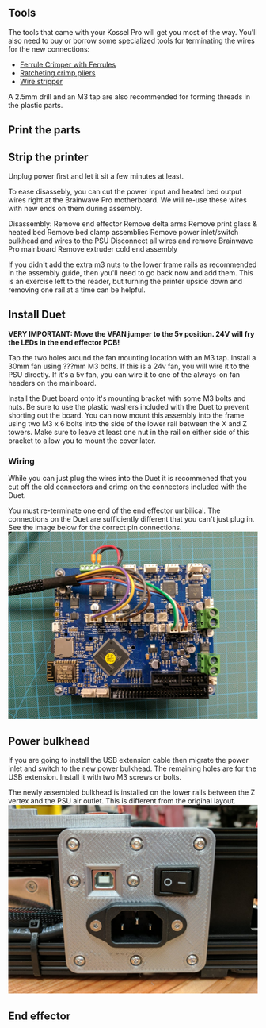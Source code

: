 ## Tools
The tools that came with your Kossel Pro will get you most of the way.  You'll also need to buy or borrow some specialized tools for terminating the wires for the new connections:

- [Ferrule Crimper with Ferrules](https://www.amazon.com/gp/product/B01K160CC8/)
- [Ratcheting crimp pliers](https://www.adafruit.com/product/1213)
- [Wire stripper](https://www.amazon.com/IRWIN-VISE-GRIP-Self-Adjusting-Stripper-2078300)

A 2.5mm drill and an M3 tap are also recommended for forming threads in the plastic parts.

## Print the parts

## Strip the printer
Unplug power first and let it sit a few minutes at least.

To ease disassebly, you can cut the power input and heated bed output wires right at the Brainwave Pro motherboard.  We will
re-use these wires with new ends on them during assembly.

Disassembly:
  Remove end effector
  Remove delta arms
  Remove print glass & heated bed
  Remove bed clamp assemblies
  Remove power inlet/switch bulkhead and wires to the PSU
  Disconnect all wires and remove Brainwave Pro mainboard
  Remove extruder cold end assembly

If you didn't add the extra m3 nuts to the lower frame rails as recommended in the assembly guide, then you'll need to go back now and add them.  This is an exercise left to the reader, but turning the printer upside down and removing one rail at a time can be helpful.

## Install Duet

**VERY IMPORTANT: Move the VFAN jumper to the 5v position.  24V will fry the LEDs in the end effector PCB!**

Tap the two holes around the fan mounting location with an M3 tap.  Install a 30mm fan using ???mm M3 bolts.  If this is a 24v fan, you will wire it to the PSU directly.  If it's a 5v fan, you can wire it to one of the always-on fan headers on the mainboard.

Install the Duet board onto it's mounting bracket with some M3 bolts and nuts.  Be sure to use the plastic washers included with the Duet to prevent shorting out the board.  You can now mount this assembly into the frame using two M3 x 6 bolts into the side of the lower rail between the X and Z towers.  Make sure to leave at least one nut in the rail on either side of this bracket to allow you to mount the cover later.

### Wiring

While you can just plug the wires into the Duet it is recommened that you cut off the old connectors and crimp on the connectors included with the Duet.

You must re-terminate one end of the end effector umbilical.  The connections on the Duet are sufficiently different that you can't just plug in.  See the image below for the correct pin connections.
![Umbilical wiring](img/duet_umbilical_wiring.jpg)

## Power bulkhead
If you are going to install the USB extension cable then migrate the power inlet and switch to the new power bulkhead.  The remaining holes are for the USB extension.  Install it with two M3 screws or bolts.

The newly assembled bulkhead is installed on the lower rails between the Z vertex and the PSU air outlet.  This is different from the original layout.
![combination bulkhead](img/combination_bulkhead.jpg)


## End effector
